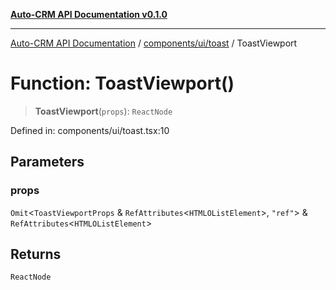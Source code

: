 [**Auto-CRM API Documentation v0.1.0**](../../../../README.md)

***

[Auto-CRM API Documentation](../../../../README.md) / [components/ui/toast](../README.md) / ToastViewport

# Function: ToastViewport()

> **ToastViewport**(`props`): `ReactNode`

Defined in: components/ui/toast.tsx:10

## Parameters

### props

`Omit`\<`ToastViewportProps` & `RefAttributes`\<`HTMLOListElement`\>, `"ref"`\> & `RefAttributes`\<`HTMLOListElement`\>

## Returns

`ReactNode`
